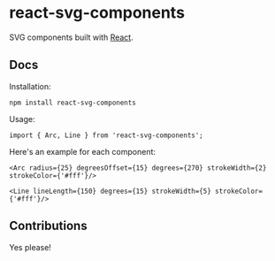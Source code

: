 # react-svg-components

SVG components built with [React][react].

## Docs

Installation:

`npm install react-svg-components`

Usage:

`import { Arc, Line } from 'react-svg-components';`

Here's an example for each component:

`<Arc radius={25} degreesOffset={15} degrees={270} strokeWidth={2} strokeColor={'#fff'}/>`

`<Line lineLength={150} degrees={15} strokeWidth={5} strokeColor={'#fff'}/>`

## Contributions

Yes please!

[react]: http://facebook.github.io/react/
